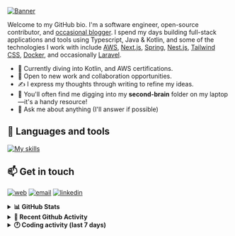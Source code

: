 [![Banner](https://raw.githubusercontent.com/wilfriedago/wilfriedago/main/assets/1.png)][website]

Welcome to my GitHub bio. I'm a software engineer, open-source contributor, and [occasional blogger][blog]. I spend my days building full-stack applications and tools using Typescript, Java & Kotlin, and some of the technologies I work with include [AWS](https://aws.amazon.com/fr/), [Next.js](https://nextjs.org/), [Spring](https://spring.io/), [Nest.js](https://nestjs.com/), [Tailwind CSS](https://github.com/tailwindlabs/tailwindcss), [Docker](https://www.docker.com/), and occasionally [Laravel](https://laravel.com/).

- 🔭 Currently diving into Kotlin, and AWS certifications.
- 👯 Open to new work and collaboration opportunities.
- ✍️ I express my thoughts through writing to refine my ideas.
- 🧠 You'll often find me digging into my **second-brain** folder on my laptop—it's a handy resource!
- 💬 Ask me about anything (I'll answer if possible)

## 🎨 Languages and tools

[![My skills](https://skillicons.dev/icons?i=typescript,js,nodejs,nest,java,kotlin,spring,python,fastapi,django,aws,docker,vscode,idea,tailwind&perline=15)](https://wilfriedago.dev/about#skills)

## 📫 Get in touch
[![web](https://img.shields.io/badge/WEBSITE-12100E?logo=google-earth&color=282A36)][website]
[![email](https://img.shields.io/badge/MAIL-12100E?logo=mailgun&color=282A36)][mail]
[![linkedin](https://img.shields.io/badge/LINKEDIN-12100E?logo=linkedin&color=282A36)][linkedin]


<details>
  <summary><b>📊 GitHub Stats</b></summary>
	<br/>
	<p align="left">
		<img width="49.5%" src="https://github-readme-stats.vercel.app/api?username=wilfriedago&show_icons=true&count_private=true&title_color=10b981&icon_color=10b981&theme=react&hide_border=true&rank_icon=github" />
		<img width="49.5%" src="https://streak-stats.demolab.com/?user=wilfriedago&hide_border=true&theme=react&ring=10b981&fire=fff&currStreakNum=fff&sideLabels=10b981&currStreakLabel=10b981&sideNums=fff" />
	</p>
</details>

<details>
  <summary><b>📅 Recent Github Activity</b></summary>
	<br>

<!--RECENT_ACTIVITY:last_update-->
Last Updated: Monday, August 12th, 2024, 4:15:57 AM
<!--RECENT_ACTIVITY:last_update_end-->

<!--RECENT_ACTIVITY:start-->
1. ⭐ Starred [denissimon/iOS-MVVM-Clean-Architecture](https://github.com/denissimon/iOS-MVVM-Clean-Architecture)<br>
2. 🔱 Forked [wilfriedago/iOS-MVVM-Clean-Architecture](https://github.com/wilfriedago/iOS-MVVM-Clean-Architecture) from [denissimon/iOS-MVVM-Clean-Architecture](https://github.com/denissimon/iOS-MVVM-Clean-Architecture)<br>
3. ⬆️ Pushed 1 commit(s) to [wilfriedago/dotfiles](https://github.com/wilfriedago/dotfiles)<br>
4. ⬆️ Pushed 2 commit(s) to [wilfriedago/noodle](https://github.com/wilfriedago/noodle)<br>
5. ⬆️ Pushed 1 commit(s) to [wilfriedago/wilfriedago](https://github.com/wilfriedago/wilfriedago)<br>
<!--RECENT_ACTIVITY:end-->
</details>

<details>
  <summary><b>🕐 Coding activity (last 7 days)</b></summary>
	<br>

<!--START_SECTION:waka-->

```python
Total Time: 45 hrs 13 mins

Java                  11 hrs 28 mins  █████▓░░░░░░░░░░░░░░░░░░░   23.23 %
Bash                  5 hrs 16 mins   ██▓░░░░░░░░░░░░░░░░░░░░░░   10.68 %
YAML                  4 hrs 28 mins   ██▒░░░░░░░░░░░░░░░░░░░░░░   09.05 %
JSON                  4 hrs 21 mins   ██▒░░░░░░░░░░░░░░░░░░░░░░   08.82 %
Markdown              4 hrs 17 mins   ██▒░░░░░░░░░░░░░░░░░░░░░░   08.71 %
Other                 4 hrs 8 mins    ██░░░░░░░░░░░░░░░░░░░░░░░   08.39 %
```

<!--END_SECTION:waka-->
</details>

[website]: https://wilfriedago.dev
[linkedin]: https://linkedin.com/in/wilfriedago
[blog]: https://wilfriedago.dev/blog
[mail]: mailto:me@wilfriedago.dev
